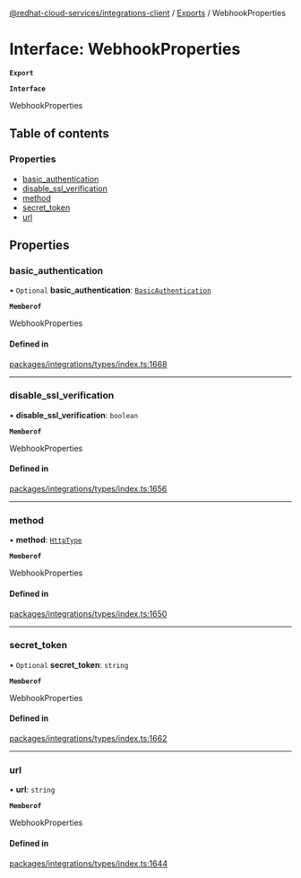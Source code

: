 [@redhat-cloud-services/integrations-client](../README.md) / [Exports](../modules.md) / WebhookProperties

# Interface: WebhookProperties

**`Export`**

**`Interface`**

WebhookProperties

## Table of contents

### Properties

- [basic\_authentication](WebhookProperties.md#basic_authentication)
- [disable\_ssl\_verification](WebhookProperties.md#disable_ssl_verification)
- [method](WebhookProperties.md#method)
- [secret\_token](WebhookProperties.md#secret_token)
- [url](WebhookProperties.md#url)

## Properties

### basic\_authentication

• `Optional` **basic\_authentication**: [`BasicAuthentication`](BasicAuthentication.md)

**`Memberof`**

WebhookProperties

#### Defined in

[packages/integrations/types/index.ts:1668](https://github.com/RedHatInsights/javascript-clients/blob/master/packages/integrations/types/index.ts#L1668)

___

### disable\_ssl\_verification

• **disable\_ssl\_verification**: `boolean`

**`Memberof`**

WebhookProperties

#### Defined in

[packages/integrations/types/index.ts:1656](https://github.com/RedHatInsights/javascript-clients/blob/master/packages/integrations/types/index.ts#L1656)

___

### method

• **method**: [`HttpType`](../enums/HttpType.md)

**`Memberof`**

WebhookProperties

#### Defined in

[packages/integrations/types/index.ts:1650](https://github.com/RedHatInsights/javascript-clients/blob/master/packages/integrations/types/index.ts#L1650)

___

### secret\_token

• `Optional` **secret\_token**: `string`

**`Memberof`**

WebhookProperties

#### Defined in

[packages/integrations/types/index.ts:1662](https://github.com/RedHatInsights/javascript-clients/blob/master/packages/integrations/types/index.ts#L1662)

___

### url

• **url**: `string`

**`Memberof`**

WebhookProperties

#### Defined in

[packages/integrations/types/index.ts:1644](https://github.com/RedHatInsights/javascript-clients/blob/master/packages/integrations/types/index.ts#L1644)
